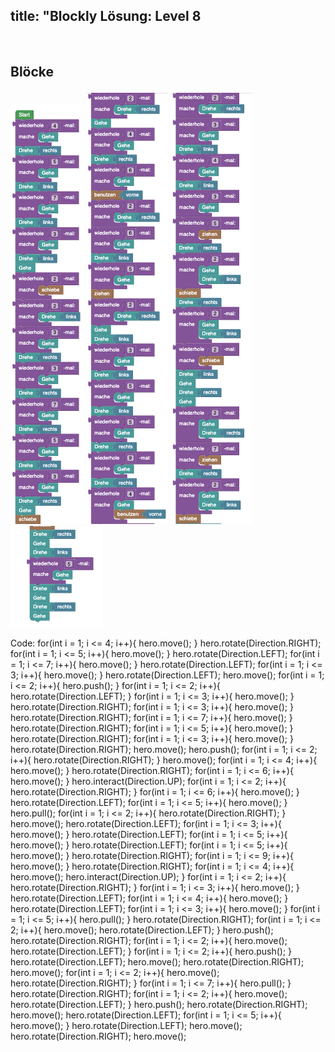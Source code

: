 title: "Blockly Lösung: Level 8
---
​
## Blöcke
![solution](doc/produs_unterlagen/solution/blockly/img/loesung_level_8.1.png)
![solution](doc/produs_unterlagen/solution/blockly/img/loesung_level_8.2.png)
![solution](doc/produs_unterlagen/solution/blockly/img/loesung_level_8.3.png)
![solution](doc/produs_unterlagen/solution/blockly/img/loesung_level_8.4.png)

Code:
for(int i = 1; i <= 4; i++){
    hero.move();
}
hero.rotate(Direction.RIGHT);
for(int i = 1; i <= 5; i++){
    hero.move();
}
hero.rotate(Direction.LEFT);
for(int i = 1; i <= 7; i++){
    hero.move();
}
hero.rotate(Direction.LEFT);
for(int i = 1; i <= 3; i++){
    hero.move();
}
hero.rotate(Direction.LEFT);
hero.move();
for(int i = 1; i <= 2; i++){
    hero.push();
}
for(int i = 1; i <= 2; i++){
    hero.rotate(Direction.LEFT);
}
for(int i = 1; i <= 3; i++){
    hero.move();
}
hero.rotate(Direction.RIGHT);
for(int i = 1; i <= 3; i++){
    hero.move();
}
hero.rotate(Direction.RIGHT);
for(int i = 1; i <= 7; i++){
    hero.move();
}
hero.rotate(Direction.RIGHT);
for(int i = 1; i <= 5; i++){
    hero.move();
}
hero.rotate(Direction.RIGHT);
for(int i = 1; i <= 3; i++){
    hero.move();
}
hero.rotate(Direction.RIGHT);
hero.move();
hero.push();
for(int i = 1; i <= 2; i++){
    hero.rotate(Direction.RIGHT);
}
hero.move();
for(int i = 1; i <= 4; i++){
    hero.move();
}
hero.rotate(Direction.RIGHT);
for(int i = 1; i <= 6; i++){
    hero.move();
}
hero.interact(Direction.UP);
for(int i = 1; i <= 2; i++){
    hero.rotate(Direction.RIGHT);
}
for(int i = 1; i <= 6; i++){
    hero.move();
}
hero.rotate(Direction.LEFT);
for(int i = 1; i <= 5; i++){
    hero.move();
}
hero.pull();
for(int i = 1; i <= 2; i++){
    hero.rotate(Direction.RIGHT);
}
hero.move();
hero.rotate(Direction.LEFT);
for(int i = 1; i <= 3; i++){
    hero.move();
}
hero.rotate(Direction.LEFT);
for(int i = 1; i <= 5; i++){
    hero.move();
}
hero.rotate(Direction.LEFT);
for(int i = 1; i <= 5; i++){
    hero.move();
}
hero.rotate(Direction.RIGHT);
for(int i = 1; i <= 9; i++){
    hero.move();
}
hero.rotate(Direction.RIGHT);
for(int i = 1; i <= 4; i++){
    hero.move();
    hero.interact(Direction.UP);
}
for(int i = 1; i <= 2; i++){
    hero.rotate(Direction.RIGHT);
}
for(int i = 1; i <= 3; i++){
    hero.move();
}
hero.rotate(Direction.LEFT);
for(int i = 1; i <= 4; i++){
    hero.move();
}
hero.rotate(Direction.LEFT);
for(int i = 1; i <= 3; i++){
    hero.move();
}
for(int i = 1; i <= 5; i++){
    hero.pull();
}
hero.rotate(Direction.RIGHT);
for(int i = 1; i <= 2; i++){
    hero.move();
    hero.rotate(Direction.LEFT);
}
hero.push();
hero.rotate(Direction.RIGHT);
for(int i = 1; i <= 2; i++){
    hero.move();
    hero.rotate(Direction.LEFT);
}
for(int i = 1; i <= 2; i++){
    hero.push();
}
hero.rotate(Direction.LEFT);
hero.move();
hero.rotate(Direction.RIGHT);
hero.move();
for(int i = 1; i <= 2; i++){
    hero.move();
    hero.rotate(Direction.RIGHT);
}
for(int i = 1; i <= 7; i++){
    hero.pull();
}
hero.rotate(Direction.RIGHT);
for(int i = 1; i <= 2; i++){
    hero.move();
    hero.rotate(Direction.LEFT);
}
hero.push();
hero.rotate(Direction.RIGHT);
hero.move();
hero.rotate(Direction.LEFT);
for(int i = 1; i <= 5; i++){
    hero.move();
}
hero.rotate(Direction.LEFT);
hero.move();
hero.rotate(Direction.RIGHT);
hero.move();